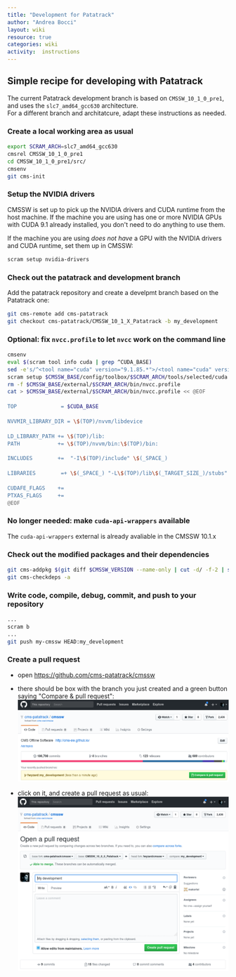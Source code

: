 ```yaml
---
title: "Development for Patatrack"
author: "Andrea Bocci"
layout: wiki
resource: true
categories: wiki
activity:  instructions
---
```


## Simple recipe for developing with Patatrack
The current Patatrack development branch is based on `CMSSW_10_1_0_pre1`, and uses the `slc7_amd64_gcc630` architecture.  
For a different branch and architatcure, adapt these instructions as needed.

### Create a local working area as usual
```bash
export SCRAM_ARCH=slc7_amd64_gcc630
cmsrel CMSSW_10_1_0_pre1
cd CMSSW_10_1_0_pre1/src/
cmsenv
git cms-init
```

### Setup the NVIDIA drivers
CMSSW is set up to pick up the NVIDIA drivers and CUDA runtime from the host machine.
If the machine you are using has one or more NVIDIA GPUs with CUDA 9.1 already installed, you don't need to do anything to use them.

If the machine you are using *does not have* a GPU with the NVIDIA drivers and CUDA runtime, set them up in CMSSW:
```bash
scram setup nvidia-drivers
```

### Check out the patatrack and development branch
Add the patatrack repository and create a develpmt branch based on the Patatrack one:
```bash
git cms-remote add cms-patatrack
git checkout cms-patatrack/CMSSW_10_1_X_Patatrack -b my_development
```

### Optional: fix `nvcc.profile` to let `nvcc` work on the command line
```bash
cmsenv
eval $(scram tool info cuda | grep ^CUDA_BASE)
sed -e's/^<tool name="cuda" version="9.1.85.*">/<tool name="cuda" version="9.1.85-workaround">/' -i $CMSSW_BASE/config/toolbox/$SCRAM_ARCH/tools/selected/cuda.xml
scram setup $CMSSW_BASE/config/toolbox/$SCRAM_ARCH/tools/selected/cuda.xml
rm -f $CMSSW_BASE/external/$SCRAM_ARCH/bin/nvcc.profile
cat > $CMSSW_BASE/external/$SCRAM_ARCH/bin/nvcc.profile << @EOF

TOP              = $CUDA_BASE

NVVMIR_LIBRARY_DIR = \$(TOP)/nvvm/libdevice

LD_LIBRARY_PATH += \$(TOP)/lib:
PATH            += \$(TOP)/nvvm/bin:\$(TOP)/bin:

INCLUDES        +=  "-I\$(TOP)/include" \$(_SPACE_)

LIBRARIES        =+ \$(_SPACE_) "-L\$(TOP)/lib\$(_TARGET_SIZE_)/stubs" "-L\$(TOP)/lib\$(_TARGET_SIZE_)"

CUDAFE_FLAGS    +=
PTXAS_FLAGS     +=
@EOF
```

### No longer needed: make `cuda-api-wrappers` available
The `cuda-api-wrappers` external is already avaliable in the CMSSW 10.1.x

### Check out the modified packages and their dependencies
```bash
git cms-addpkg $(git diff $CMSSW_VERSION --name-only | cut -d/ -f-2 | sort -u)
git cms-checkdeps -a
```

### Write code, compile, debug, commit, and push to your repository
```bash
...
scram b
...
git push my-cmssw HEAD:my_development
```

### Create a pull request
  - open https://github.com/cms-patatrack/cmssw

  - there should be box with the branch you just created and a green button saying "Compare & pull request":
    ![Compare & pull request](screenshot1.png "Compare & pull request")

  - click on it, and create a pull request as usual:
    ![Create a pull request](screenshot2.png "Create a request")

